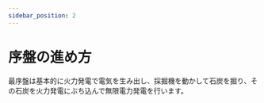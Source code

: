 ```yaml
---
sidebar_position: 2
---
```


# 序盤の進め方

最序盤は基本的に火力発電で電気を生み出し、採掘機を動かして石炭を掘り、その石炭を火力発電にぶち込んで無限電力発電を行います。  
